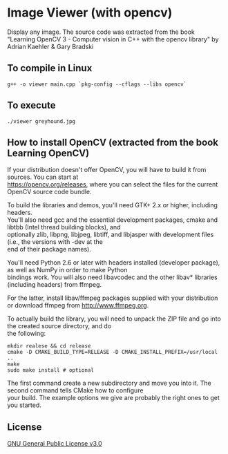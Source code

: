 # Image Viewer (with opencv)
Display any image.
The source code was extracted from the book  
"Learning OpenCV 3 - Computer vision in C++ with the opencv library"
by Adrian Kaehler & Gary Bradski

## To compile in Linux
```console
g++ -o viewer main.cpp `pkg-config --cflags --libs opencv`
```

## To execute
```console
./viewer greyhound.jpg
```
## How to install OpenCV (extracted from the book Learning OpenCV)
If your distribution doesn't offer OpenCV, you will have to build it from sources. You can start at  
https://opencv.org/releases, where you can select the files for the current OpenCV source code bundle.  

To build the libraries and demos, you'll need GTK+ 2.x or higher, including headers.  
You'll also need gcc and the essential development packages, cmake and libtbb (Intel thread building blocks), and  
optionally zlib, libpng, libjpeg, libtiff, and libjasper with development files (i.e., the versions with -dev at the  
end of their package names).  

You'll need Python 2.6 or later with headers installed (developer package), as well as NumPy in order to make Python  
bindings work. You will also need libavcodec and the other libav* libraries (including headers) from ffmpeg.  

For the latter, install libav/ffmpeg packages supplied with your distribution or download ffmpeg from http://www.ffmpeg.org.  

To actually build the library, you will need to unpack the ZIP file and go into the created source directory, and do  
the following:

```console
mkdir realese && cd release  
cmake -D CMAKE_BUILD_TYPE=RELEASE -D CMAKE_INSTALL_PREFIX=/usr/local ..  
make  
sudo make install # optional
```

The first command create a new subdirectory and move you into it. The second command tells CMake how to configure  
your build. The example options we give are probably the right ones to get you started.  

## License
[GNU General Public License v3.0](https://www.gnu.org/licenses/gpl-3.0.html)

